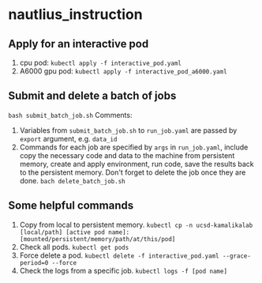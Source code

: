# nautlius_instruction
## Apply for an interactive pod
1. cpu pod: ```kubectl apply -f interactive_pod.yaml```
2. A6000 gpu pod: ```kubectl apply -f interactive_pod_a6000.yaml```

## Submit and delete a batch of jobs
```bash submit_batch_job.sh```
Comments:
1. Variables from `submit_batch_job.sh` to `run_job.yaml` are passed by `export` argument, e.g. `data_id`
2. Commands for each job are specified by `args` in `run_job.yaml`, include copy the necessary code and data to the machine from persistent memory, create and apply environment, run code, save the results back to the persistent memory.
Don't forget to delete the job once they are done.
```bach delete_batch_job.sh```


## Some helpful commands
1. Copy from local to persistent memory. ```kubectl cp -n ucsd-kamalikalab [local/path] [active pod name]:[mounted/persistent/memory/path/at/this/pod]```
2. Check all pods.   ```kubectl get pods```
3. Force delete a pod. ```kubectl delete -f interactive_pod.yaml --grace-period=0 --force```
4. Check the logs from a specific job. ```kubectl logs -f [pod name]```
